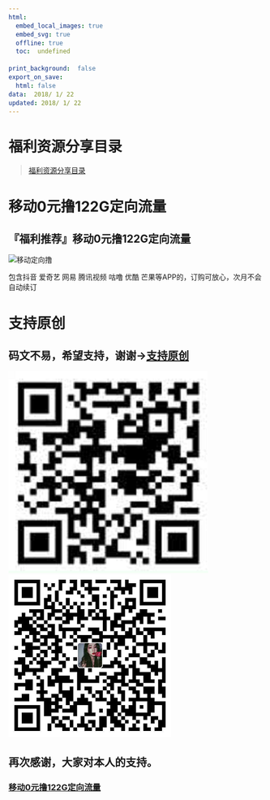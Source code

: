 ```yaml
---
html:
  embed_local_images: true
  embed_svg: true
  offline: true
  toc:  undefined

print_background:  false
export_on_save:
  html: false
data:  2018/ 1/ 22
updated: 2018/ 1/ 22
---
```


# 福利资源分享目录

> [福利资源分享目录](https://blog.csdn.net/qq923132714/article/details/86603248 "福利资源分享目录")


# 移动0元撸122G定向流量


## 『福利推荐』移动0元撸122G定向流量

![移动定向撸](https://i.imgur.com/Yww6QgF.jpg)

包含抖音 爱奇艺 网易 腾讯视频 咕噜 优酷 芒果等APP的，订购可放心，次月不会自动续订


# 支持原创
## 码文不易，希望支持，谢谢->**[支持原创](http://blog.csdn.net/qq923132714/article/details/79399145)**
![微信支付](https://raw.githubusercontent.com/923132714/my_picture/master/blog/support/weixin.png)![微信支付](https://raw.githubusercontent.com/923132714/my_picture/master/blog/support/支付宝.png)
## 再次感谢，大家对本人的支持。

### [移动0元撸122G定向流量](http://u16848854.ctfile.net/fs/16848854-332478231 "获取网址")
